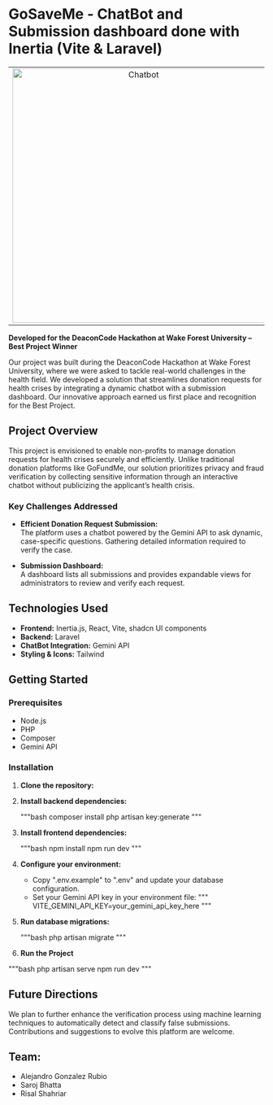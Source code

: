 # GoSaveMe - ChatBot and Submission dashboard done with Inertia (Vite & Laravel)

<table>
  <tr>
    <td align="center"><img src="https://github.com/user-attachments/assets/e95111d0-57da-42fc-a463-ac5efc745f23" alt="Chatbot" width="500"></td>
    <td align="center"><img src="https://github.com/user-attachments/assets/5e81ba27-b731-4b2a-8a52-34ece2e9990d" alt="Dashboard" width="500"></td>
    <td align="center"><img src="https://github.com/user-attachments/assets/e91a3dbc-6968-48af-bd39-77b2dd42fcce" alt="Submission" width="500"></td>
  </tr>
</table>

**Developed for the DeaconCode Hackathon at Wake Forest University – Best Project Winner**

Our project was built during the DeaconCode Hackathon at Wake Forest University, where we were asked to tackle real-world challenges in the health field. We developed a solution that streamlines donation requests for health crises by integrating a dynamic chatbot with a submission dashboard. Our innovative approach earned us first place and recognition for the Best Project.

## Project Overview

This project is envisioned to enable non-profits to manage donation requests for health crises securely and efficiently. Unlike traditional donation platforms like GoFundMe, our solution prioritizes privacy and fraud verification by collecting sensitive information through an interactive chatbot without publicizing the applicant’s health crisis.

### Key Challenges Addressed

- **Efficient Donation Request Submission:**  
  The platform uses a chatbot powered by the Gemini API to ask dynamic, case-specific questions. Gathering detailed information required to verify the case.

- **Submission Dashboard:**  
  A dashboard lists all submissions and provides expandable views for administrators to review and verify each request.

## Technologies Used

- **Frontend:** Inertia.js, React, Vite, shadcn UI components  
- **Backend:** Laravel  
- **ChatBot Integration:** Gemini API
- **Styling & Icons:** Tailwind

## Getting Started

### Prerequisites

- Node.js
- PHP
- Composer
- Gemini API

### Installation

1. **Clone the repository:**
2. **Install backend dependencies:**

   """bash
   composer install
   php artisan key:generate
   """

3. **Install frontend dependencies:**

   """bash
   npm install
   npm run dev
   """

4. **Configure your environment:**

   - Copy ".env.example" to ".env" and update your database configuration.
   - Set your Gemini API key in your environment file:
     """ 
     VITE_GEMINI_API_KEY=your_gemini_api_key_here
     """

5. **Run database migrations:**

   """bash
   php artisan migrate
   """

6. **Run the Project**
  
  """bash
  php artisan serve
  npm run dev
  """

## Future Directions

We plan to further enhance the verification process using machine learning techniques to automatically detect and classify false submissions. Contributions and suggestions to evolve this platform are welcome.

## **Team:** 

- Alejandro Gonzalez Rubio
- Saroj Bhatta
- Risal Shahriar

